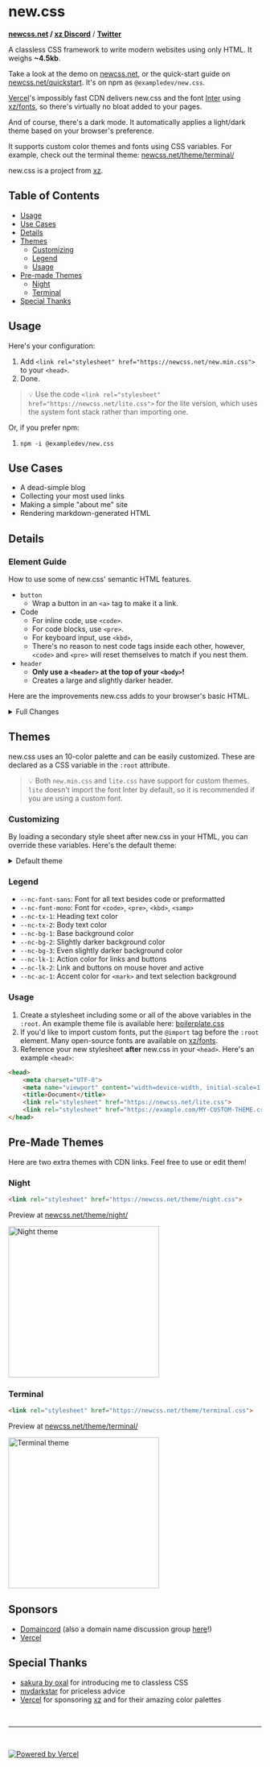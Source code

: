 # new.css

**[newcss.net](https://newcss.net) / [xz Discord](https://discord.gg/hhuuC4w)** / **[Twitter](https://twitter.com/example_dev)**

A classless CSS framework to write modern websites using only HTML. It weighs **~4.5kb**.

Take a look at the demo on [newcss.net](https://newcss.net/), or the quick-start guide on [newcss.net/quickstart](https://newcss.net/quickstart/). It's on npm as `@exampledev/new.css`.

[Vercel](https://vercel.com?utm_source=xz&amp;utm_campaign=new.css)'s impossibly fast CDN delivers new.css and the font [Inter](https://rsms.me/inter) using [xz/fonts](https://github.com/xz/fonts), so there's virtually no bloat added to your pages.

And of course, there's a dark mode. It automatically applies a light/dark theme based on your browser's preference.

It supports custom color themes and fonts using CSS variables. For example, check out the terminal theme: [newcss.net/theme/terminal/](https://newcss.net/theme/terminal/)

new.css is a project from [xz](https://xz.style).

## Table of Contents
- [Usage](#usage)
- [Use Cases](#use-cases)
- [Details](#details)
- [Themes](#themes)
    - [Customizing](#customizing)
    - [Legend](#legend)
    - [Usage](#usage)
- [Pre-made Themes](#pre-made-themes)
    - [Night](#night)
    - [Terminal](#terminal)
- [Special Thanks](#special-thanks)


## Usage

Here's your configuration:

1. Add `<link rel="stylesheet" href="https://newcss.net/new.min.css">` to your `<head>`.
2. Done.

> 💡 Use the code `<link rel="stylesheet" href="https://newcss.net/lite.css">` for the lite version, which uses the system font stack rather than importing one.

Or, if you prefer npm:

1. `npm -i @exampledev/new.css`

## Use Cases
- A dead-simple blog
- Collecting your most used links
- Making a simple "about me" site
- Rendering markdown-generated HTML

## Details
### Element Guide
How to use some of new.css' semantic HTML features.

- `button`
    - Wrap a button in an `<a>` tag to make it a link.
- Code
    - For inline code, use `<code>`.
    - For code blocks, use `<pre>`.
    - For keyboard input, use `<kbd>`,
    - There's no reason to nest code tags inside each other, however, `<code>` and `<pre>` will reset themselves to match if you nest them.
- `header`
    - **Only use a `<header>` at the top of your `<body>`!**
    - Creates a large and slightly darker header.

Here are the improvements new.css adds to your browser's basic HTML.

<details>
<summary>Full Changes</summary>

- **Global**
    - Slightly increase all text sizes
    - Use a less harsh color scheme
    - Use the Inter font, and if not possible, the system font
    - Redefine all margins to more sensible defaults
- `body`
    - Set a reasonable max width
    - Centered the body element, keeping left-alignment
- `abbr`
    - Question mark cursor on hover
- `blockquote`
    - Improved margins
    - Added background color
- `button`
    - Appears uniformly across browsers
    - Looks like a real button
- `code`
    - Added background color
    - Added outline stroke
- `details`
    - Looks more button-like with background color and link cursor on hover
- `h1`–`h6`
    - Uniform margins and padding
    - Tweaked font size
- `h1-h3`
    - Added thin bottom border line
- `hr`
    - Changed to single 1px line
- `kbd`
    - Looks like a real keyboard key
- `mark`
    - Added padding
    - Color follows theme
- `nav`
    - Added between-element margins
- `samp`
    - Ambiguous element, merged with `code`
- `table`
    - Basic styling to make cells more discernable
        - Border stroke across all cells
        - Alternating row background color
</details>

## Themes
new.css uses an 10-color palette and can be easily customized. These are declared as a CSS variable in the `:root` attribute.

> 💡 Both `new.min.css` and `lite.css` have support for custom themes. `lite` doesn't import the font Inter by default, so it is recommended if you are using a custom font.

### Customizing

By loading a secondary style sheet after new.css in your HTML, you can override these variables. Here's the default theme:

<details>
<summary>Default theme</summary>

```css
@import url('https://fonts.xz.style/serve/inter.css');

:root {
	--nc-font-sans: 'Inter', -apple-system, BlinkMacSystemFont, 'Segoe UI', Roboto, Oxygen, Ubuntu, Cantarell, 'Open Sans', 'Helvetica Neue', sans-serif, "Apple Color Emoji", "Segoe UI Emoji", "Segoe UI Symbol";
	--nc-font-mono: 'Courier New', Courier, 'Ubuntu Mono', 'Liberation Mono', monospace;
	--nc-tx-1: #000000;
	--nc-tx-2: #1A1A1A;
	--nc-bg-1: #FFFFFF;
	--nc-bg-2: #F6F8FA;
	--nc-bg-3: #E5E7EB;
	--nc-lk-1: #0070F3;
	--nc-lk-2: #0366D6;
	--nc-lk-tx: #FFFFFF;
	--nc-ac-1: #79FFE1;
    --nc-ac-tx: #0C4047;
}
```
</details>

### Legend

- `--nc-font-sans`: Font for all text besides code or preformatted
- `--nc-font-mono`: Font for `<code>`, `<pre>`, `<kbd>`, `<samp>`
- `--nc-tx-1`: Heading text color
- `--nc-tx-2`: Body text color
- `--nc-bg-1`: Base background color
- `--nc-bg-2`: Slightly darker background color
- `--nc-bg-3`: Even slightly darker background color
- `--nc-lk-1`: Action color for links and buttons
- `--nc-lk-2`: Link and buttons on mouse hover and active
- `--nc-ac-1`: Accent color for `<mark>` and text selection background

### Usage
1. Create a stylesheet including some or all of the above variables in the `:root`. An example theme file is available here: [boilerplate.css](https://newcss.net/theme/boilerplate.css)
2. If you'd like to import custom fonts, put the `@import` tag before the `:root` element. Many open-source fonts are available on [xz/fonts](https://github.com/xz/fonts).
3. Reference your new stylesheet **after** new.css in your `<head>`. Here's an example `<head>`:
```html
<head>
    <meta charset="UTF-8">
    <meta name="viewport" content="width=device-width, initial-scale=1.0">
    <title>Document</title>
    <link rel="stylesheet" href="https://newcss.net/lite.css">
    <link rel="stylesheet" href="https://example.com/MY-CUSTOM-THEME.css">
</head>
```

## Pre-Made Themes
Here are two extra themes with CDN links. Feel free to use or edit them!

### Night
```html
<link rel="stylesheet" href="https://newcss.net/theme/night.css">
```

Preview at [newcss.net/theme/night/](https://newcss.net/theme/night/)

<img src="https://newcss.net/_assets/night.png" alt="Night theme" width="300px">

### Terminal
```html
<link rel="stylesheet" href="https://newcss.net/theme/terminal.css">
```

Preview at [newcss.net/theme/terminal/](https://newcss.net/theme/terminal/)

<img src="https://newcss.net/_assets/terminal.png" alt="Terminal theme" width="300px">

## Sponsors
- <a href="https://domaincord.org/?utm_source=xz&utm_campaign=new.css">Domaincord</a> (also a domain name discussion group <a href="https://">here</a>!)
- <a href="https://vercel.com/?utm_source=xz&utm_campaign=new.css">Vercel</a>

## Special Thanks
- [sakura by oxal](https://github.com/oxalorg/sakura) for introducing me to classless CSS
- [mydarkstar](https://mydarkstar.net/) for priceless advice
- [Vercel](https://vercel.com/?utm_source=xz&utm_campaign=new.css) for sponsoring [xz](https://xz.style) and for their amazing color palettes

<br>
<hr>
<br>

<a href="https://vercel.com?utm_source=xz&amp;utm_campaign=new.css" target="_blank"><img src="https://vercel-badges.now.sh/powered-by-vercel.svg" alt="Powered by Vercel"></a>
